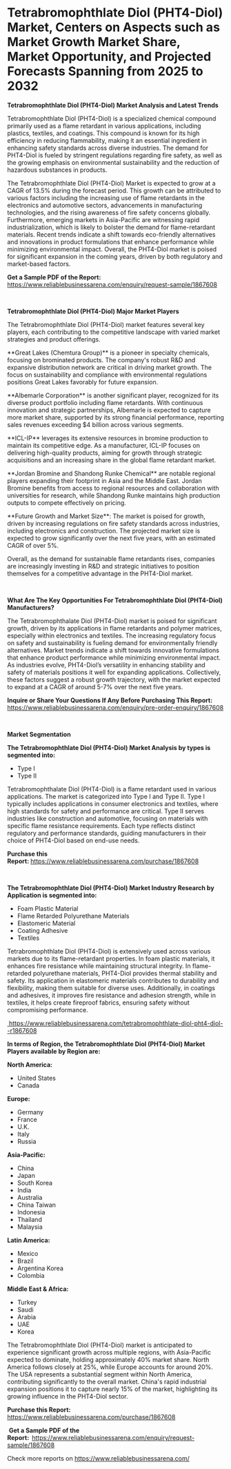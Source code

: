 <p><h1>Tetrabromophthlate Diol (PHT4-Diol) Market, Centers on Aspects such as Market Growth Market Share, Market Opportunity, and Projected Forecasts Spanning from 2025 to 2032</h1></p><p><strong>Tetrabromophthlate Diol (PHT4-Diol) Market Analysis and Latest Trends</strong></p>
<p><p>Tetrabromophthlate Diol (PHT4-Diol) is a specialized chemical compound primarily used as a flame retardant in various applications, including plastics, textiles, and coatings. This compound is known for its high efficiency in reducing flammability, making it an essential ingredient in enhancing safety standards across diverse industries. The demand for PHT4-Diol is fueled by stringent regulations regarding fire safety, as well as the growing emphasis on environmental sustainability and the reduction of hazardous substances in products.</p><p>The Tetrabromophthlate Diol (PHT4-Diol) Market is expected to grow at a CAGR of 13.5% during the forecast period. This growth can be attributed to various factors including the increasing use of flame retardants in the electronics and automotive sectors, advancements in manufacturing technologies, and the rising awareness of fire safety concerns globally. Furthermore, emerging markets in Asia-Pacific are witnessing rapid industrialization, which is likely to bolster the demand for flame-retardant materials. Recent trends indicate a shift towards eco-friendly alternatives and innovations in product formulations that enhance performance while minimizing environmental impact. Overall, the PHT4-Diol market is poised for significant expansion in the coming years, driven by both regulatory and market-based factors.</p></p>
<p><strong>Get a Sample PDF of the Report:&nbsp;</strong> <a href="https://www.reliablebusinessarena.com/enquiry/request-sample/1867608?utm_campaign=2566&utm_medium=2&utm_source=Github&utm_content=ia&utm_term=03042025&utm_id=tetrabromophthlate-diol-pht4-diol">https://www.reliablebusinessarena.com/enquiry/request-sample/1867608</a></p>
<p>&nbsp;</p>
<p><strong>Tetrabromophthlate Diol (PHT4-Diol) Major Market Players</strong></p>
<p><p>The Tetrabromophthlate Diol (PHT4-Diol) market features several key players, each contributing to the competitive landscape with varied market strategies and product offerings.</p><p>**Great Lakes (Chemtura Group)** is a pioneer in specialty chemicals, focusing on brominated products. The company's robust R&D and expansive distribution network are critical in driving market growth. The focus on sustainability and compliance with environmental regulations positions Great Lakes favorably for future expansion.</p><p>**Albemarle Corporation** is another significant player, recognized for its diverse product portfolio including flame retardants. With continuous innovation and strategic partnerships, Albemarle is expected to capture more market share, supported by its strong financial performance, reporting sales revenues exceeding $4 billion across various segments.</p><p>**ICL-IP** leverages its extensive resources in bromine production to maintain its competitive edge. As a manufacturer, ICL-IP focuses on delivering high-quality products, aiming for growth through strategic acquisitions and an increasing share in the global flame retardant market.</p><p>**Jordan Bromine and Shandong Runke Chemical** are notable regional players expanding their footprint in Asia and the Middle East. Jordan Bromine benefits from access to regional resources and collaboration with universities for research, while Shandong Runke maintains high production outputs to compete effectively on pricing.</p><p>**Future Growth and Market Size**: The market is poised for growth, driven by increasing regulations on fire safety standards across industries, including electronics and construction. The projected market size is expected to grow significantly over the next five years, with an estimated CAGR of over 5%.</p><p>Overall, as the demand for sustainable flame retardants rises, companies are increasingly investing in R&D and strategic initiatives to position themselves for a competitive advantage in the PHT4-Diol market.</p></p>
<p>&nbsp;</p>
<p><strong>What Are The Key Opportunities For Tetrabromophthlate Diol (PHT4-Diol) Manufacturers?</strong></p>
<p><p>The Tetrabromophthalate Diol (PHT4-Diol) market is poised for significant growth, driven by its applications in flame retardants and polymer matrices, especially within electronics and textiles. The increasing regulatory focus on safety and sustainability is fueling demand for environmentally friendly alternatives. Market trends indicate a shift towards innovative formulations that enhance product performance while minimizing environmental impact. As industries evolve, PHT4-Diol’s versatility in enhancing stability and safety of materials positions it well for expanding applications. Collectively, these factors suggest a robust growth trajectory, with the market expected to expand at a CAGR of around 5-7% over the next five years.</p></p>
<p><strong>Inquire or Share Your Questions If Any Before Purchasing This Report:</strong> <a href="https://www.reliablebusinessarena.com/enquiry/pre-order-enquiry/1867608?utm_campaign=2566&utm_medium=2&utm_source=Github&utm_content=ia&utm_term=03042025&utm_id=tetrabromophthlate-diol-pht4-diol">https://www.reliablebusinessarena.com/enquiry/pre-order-enquiry/1867608</a></p>
<p>&nbsp;</p>
<p><strong>Market Segmentation</strong></p>
<p><strong>The Tetrabromophthlate Diol (PHT4-Diol) Market Analysis by types is segmented into:</strong></p>
<p><ul><li>Type I</li><li>Type II</li></ul></p>
<p><p>Tetrabromophthalate Diol (PHT4-Diol) is a flame retardant used in various applications. The market is categorized into Type I and Type II. Type I typically includes applications in consumer electronics and textiles, where high standards for safety and performance are critical. Type II serves industries like construction and automotive, focusing on materials with specific flame resistance requirements. Each type reflects distinct regulatory and performance standards, guiding manufacturers in their choice of PHT4-Diol based on end-use needs.</p></p>
<p><strong>Purchase this Report:&nbsp;</strong><a href="https://www.reliablebusinessarena.com/purchase/1867608?utm_campaign=2566&utm_medium=2&utm_source=Github&utm_content=ia&utm_term=03042025&utm_id=tetrabromophthlate-diol-pht4-diol">https://www.reliablebusinessarena.com/purchase/1867608</a></p>
<p>&nbsp;</p>
<p><strong>The Tetrabromophthlate Diol (PHT4-Diol) Market Industry Research by Application is segmented into:</strong></p>
<p><ul><li>Foam Plastic Material</li><li>Flame Retarded Polyurethane Materials</li><li>Elastomeric Material</li><li>Coating Adhesive</li><li>Textiles</li></ul></p>
<p><p>Tetrabromophthlate Diol (PHT4-Diol) is extensively used across various markets due to its flame-retardant properties. In foam plastic materials, it enhances fire resistance while maintaining structural integrity. In flame-retarded polyurethane materials, PHT4-Diol provides thermal stability and safety. Its application in elastomeric materials contributes to durability and flexibility, making them suitable for diverse uses. Additionally, in coatings and adhesives, it improves fire resistance and adhesion strength, while in textiles, it helps create fireproof fabrics, ensuring safety without compromising performance.</p></p>
<p><a href="https://www.reliablebusinessarena.com/tetrabromophthlate-diol-pht4-diol--r1867608?utm_campaign=2566&utm_medium=2&utm_source=Github&utm_content=ia&utm_term=03042025&utm_id=tetrabromophthlate-diol-pht4-diol">&nbsp;https://www.reliablebusinessarena.com/tetrabromophthlate-diol-pht4-diol--r1867608</a></p>
<p><strong>In terms of Region, the Tetrabromophthlate Diol (PHT4-Diol) Market Players available by Region are:</strong></p>
<p>
    <p> <strong> North America: </strong>
        <ul>
            <li>United States</li>
            <li>Canada</li>
        </ul>
        </p> 
    <p> <strong> Europe: </strong>
        <ul>
            <li>Germany</li>
            <li>France</li>
            <li>U.K.</li>
            <li>Italy</li>
            <li>Russia</li>
        </ul>
        </p> 
    <p> <strong> Asia-Pacific: </strong>
        <ul>
            <li>China</li>
            <li>Japan</li>
            <li>South Korea</li>
            <li>India</li>
            <li>Australia</li>
            <li>China Taiwan</li>
            <li>Indonesia</li>
            <li>Thailand</li>
            <li>Malaysia</li>
        </ul>
        </p> 
    <p> <strong> Latin America: </strong>
        <ul>
            <li>Mexico</li>
            <li>Brazil</li>
            <li>Argentina Korea</li>
            <li>Colombia</li>
        </ul>
        </p> 
    <p> <strong> Middle East & Africa: </strong>
        <ul>
            <li>Turkey</li>
            <li>Saudi</li>
            <li>Arabia</li>
            <li>UAE</li>
            <li>Korea</li>
        </ul>
    </p>
    </p>
<p><p>The Tetrabromophthlate Diol (PHT4-Diol) market is anticipated to experience significant growth across multiple regions, with Asia-Pacific expected to dominate, holding approximately 40% market share. North America follows closely at 25%, while Europe accounts for around 20%. The USA represents a substantial segment within North America, contributing significantly to the overall market. China's rapid industrial expansion positions it to capture nearly 15% of the market, highlighting its growing influence in the PHT4-Diol sector.</p></p>
<p><strong>Purchase this Report: </strong><a href="https://www.reliablebusinessarena.com/purchase/1867608?utm_campaign=2566&utm_medium=2&utm_source=Github&utm_content=ia&utm_term=03042025&utm_id=tetrabromophthlate-diol-pht4-diol">https://www.reliablebusinessarena.com/purchase/1867608</a></p>
<p>&nbsp;<strong>Get a Sample PDF of the Report:&nbsp;&nbsp;</strong><a href="https://www.reliablebusinessarena.com/enquiry/request-sample/1867608?utm_campaign=2566&utm_medium=2&utm_source=Github&utm_content=ia&utm_term=03042025&utm_id=tetrabromophthlate-diol-pht4-diol">https://www.reliablebusinessarena.com/enquiry/request-sample/1867608</a></p>
<p><strong></strong></p>
<p>Check more reports on <a href="https://www.reliablebusinessarena.com/?utm_campaign=2566&utm_medium=2&utm_source=Github&utm_content=ia&utm_term=03042025&utm_id=tetrabromophthlate-diol-pht4-diol">https://www.reliablebusinessarena.com/</a></p>